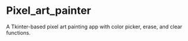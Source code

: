 # Pixel_art_painter
A Tkinter-based pixel art painting app with color picker, erase, and clear functions.

